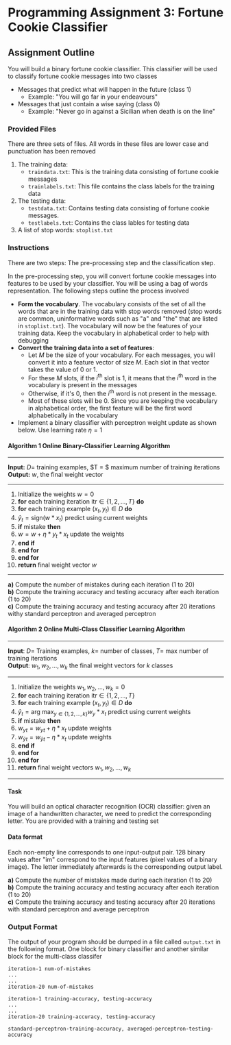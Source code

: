 # Programming Assignment 3: Fortune Cookie Classifier


## Assignment Outline
You will build a binary fortune cookie classifier. This classifier will be used to classify fortune cookie messages into two classes
- Messages that predict what will happen in the future (class 1)
    - Example: "You will go far in your endeavours"
- Messages that just contain a wise saying (class 0)
    - Example: "Never go in against a Sicilian when death is on the line"

### Provided Files
There are three sets of files. All words in these files are lower case and punctuation has been removed
1) The training data:
    - `traindata.txt`: This is the training data consisting of fortune cookie messages
    - `trainlabels.txt`: This file contains the class labels for the training data
2) The testing data:
    - `testdata.txt`: Contains testing data consisting of fortune cookie messages.
    - `testlabels.txt`: Contains the class lables for testing data
3) A list of stop words: `stoplist.txt`

### Instructions
There are two steps: The pre-processing step and the classification step. 

In the pre-processing step, you will convert fortune cookie messages into features to be used by your classifier. You will be using a bag of words representation. The following steps outline the process involved
- **Form the vocabulary**. The vocabulary consists of the set of all the words that are in the training data with stop words removed (stop words are common, uninformative words such as "a" and "the" that are listed in `stoplist.txt`). The vocabulary will now be the features of your training data. Keep the vocabulary in alphabetical order to help with debugging
- **Convert the training data into a set of features**: 
    - Let $M$ be the size of your vocabulary. For each messages, you will convert it into a feature vector of size $M$. Each slot in that vector takes the value of 0 or 1.
    -  For these $M$ slots, if the $i^{\text{th}}$ slot is 1, it means that the $i^{\text{th}}$ word in the vocabulary is present in the messages
    -  Otherwise, if it's 0, then the $i^{\text{th}}$ word is not present in the message. 
    - Most of these slots will be 0. Since you are keeping the vocabulary in alphabetical order, the first feature will be the first word alphabetically in the vocabulary
- Implement a binary classifier with perceptron weight update as shown below. Use learning rate $\eta = 1$

#### Algorithm 1 Online Binary-Classifier Learning Algorithm
***
**Input:** $D =$ training examples, $T = $ maximum number of training iterations  
**Output:** $w$, the final weight vector
***

1. Initialize the weights $w = 0$
2. **for** each training iteration $\text{itr} \in \{1, 2, \dots, T\}$ **do**
3. **for** each training example $(x_t, y_t) \in D$ **do**
4. $\hat{y}_t = \text{sign}(w * x_t)$ predict using current weights
5. **if** mistake **then**
6. $w = w + \eta * y_t * x_t$ update the weights
7. **end if**
8. **end for**
9. **end for**
10. **return** final weight vector $w$
***

**a)** Compute the number of mistakes during each iteration (1 to 20)  
**b)** Compute the training accuracy and testing accuracy after each iteration (1 to 20)  
**c)** Compute the training accuracy and testing accuracy after 20 iterations withy standard perceptron and averaged perceptron

#### Algorithm 2 Online Multi-Class Classifier Learning Algorithm
***
**Input**: $D =$ Training examples, $k =$ number of classes, $T =$ max number of training iterations  
**Output**: $w_1, w_2, \dots, w_k$ the final weight vectors for $k$ classes
***
1. Initialize the weights $w_1, w_2, \dots, w_k = 0$  
2. **for** each training iteration $\text{itr} \in \{1, 2, \dots, T\}$
3. **for** each training example $(x_t, y_t) \in D$ **do**
4. $\hat{y}_t = \text{arg max}_{y \in \{1, 2, \dots, k\}} w_y * x_t$ predict using current weights
5. **if** mistake **then**
6. $w_{yt} = w_{yt} + \eta * x_t$ update weights
7. $w_{\hat{y}t} = w_{\hat{y}t} - \eta * x_t$ update weights
8. **end if**
9. **end for**
10. **end for**
11. **return** final weight vectors $w_1, w_2, \dots, w_k$
***

#### Task
You will build an optical character recognition (OCR) classifier: given an image of a handwritten character, we need to predict the corresponding letter. You are provided with a training and testing set

#### Data format
Each non-empty line corresponds to one input-output pair. 128 binary values after "im" correspond to the input features (pixel values of a binary image). The letter immediately afterwards is the corresponding output label.

**a)** Compute the number of mistakes made during each iteration (1 to 20)  
**b)** Compute the training accuracy and testing accuracy after each iteration (1 to 20)  
**c)** Compute the training accuracy and testing accuracy after 20 iterations with standard perceptron and average perceptron

### Output Format
The output of your program should be dumped in a file called `output.txt` in the following format. One block for binary classifier and another similar block for the multi-class classifer
```
iteration-1 num-of-mistakes
...
...
iteration-20 num-of-mistakes

iteration-1 training-accuracy, testing-accuracy
...
...
iteration-20 training-accuracy, testing-accuracy

standard-perceptron-training-accuracy, averaged-perceptron-testing-accuracy
```
